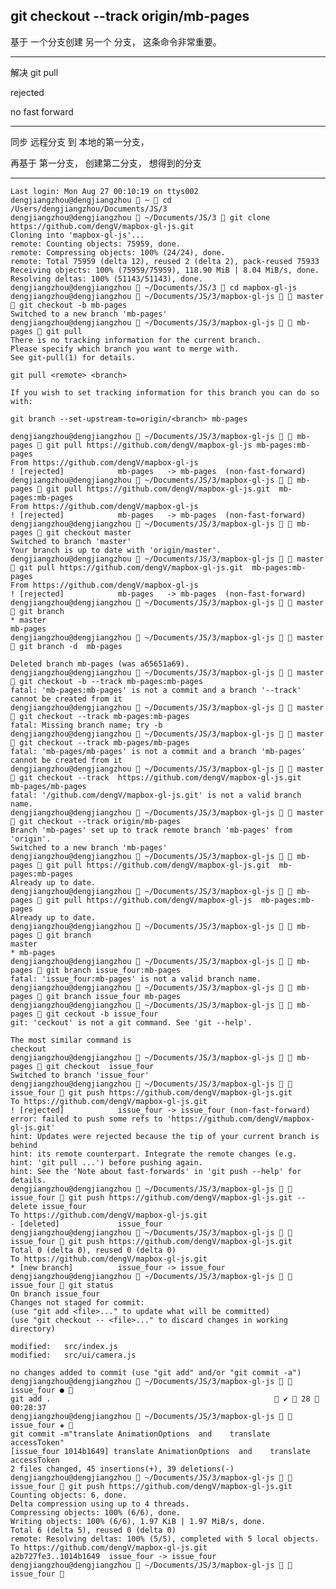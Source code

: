 




## git checkout --track origin/mb-pages



基于 一个分支创建 另一个 分支， 这条命令非常重要。




<hr>


解决 git pull


rejected



no fast forward


<hr>



同步 远程分支 到 本地的第一分支，

再基于 第一分支， 创建第二分支， 想得到的分支


<hr>





    Last login: Mon Aug 27 00:10:19 on ttys002
    dengjiangzhou@dengjiangzhou  ~  cd /Users/dengjiangzhou/Documents/JS/3 
    dengjiangzhou@dengjiangzhou  ~/Documents/JS/3  git clone https://github.com/dengV/mapbox-gl-js.git
    Cloning into 'mapbox-gl-js'...
    remote: Counting objects: 75959, done.
    remote: Compressing objects: 100% (24/24), done.
    remote: Total 75959 (delta 12), reused 2 (delta 2), pack-reused 75933
    Receiving objects: 100% (75959/75959), 118.90 MiB | 8.04 MiB/s, done.
    Resolving deltas: 100% (51143/51143), done.
    dengjiangzhou@dengjiangzhou  ~/Documents/JS/3  cd mapbox-gl-js 
    dengjiangzhou@dengjiangzhou  ~/Documents/JS/3/mapbox-gl-js   master  git checkout -b mb-pages
    Switched to a new branch 'mb-pages'
    dengjiangzhou@dengjiangzhou  ~/Documents/JS/3/mapbox-gl-js   mb-pages  git pull
    There is no tracking information for the current branch.
    Please specify which branch you want to merge with.
    See git-pull(1) for details.

    git pull <remote> <branch>

    If you wish to set tracking information for this branch you can do so with:

    git branch --set-upstream-to=origin/<branch> mb-pages

    dengjiangzhou@dengjiangzhou  ~/Documents/JS/3/mapbox-gl-js   mb-pages  git pull https://github.com/dengV/mapbox-gl-js mb-pages:mb-pages
    From https://github.com/dengV/mapbox-gl-js
    ! [rejected]            mb-pages   -> mb-pages  (non-fast-forward)
    dengjiangzhou@dengjiangzhou  ~/Documents/JS/3/mapbox-gl-js   mb-pages  git pull https://github.com/dengV/mapbox-gl-js.git  mb-pages:mb-pages
    From https://github.com/dengV/mapbox-gl-js
    ! [rejected]            mb-pages   -> mb-pages  (non-fast-forward)
    dengjiangzhou@dengjiangzhou  ~/Documents/JS/3/mapbox-gl-js   mb-pages  git checkout master
    Switched to branch 'master'
    Your branch is up to date with 'origin/master'.
    dengjiangzhou@dengjiangzhou  ~/Documents/JS/3/mapbox-gl-js   master  git pull https://github.com/dengV/mapbox-gl-js.git  mb-pages:mb-pages
    From https://github.com/dengV/mapbox-gl-js
    ! [rejected]            mb-pages   -> mb-pages  (non-fast-forward)
    dengjiangzhou@dengjiangzhou  ~/Documents/JS/3/mapbox-gl-js   master  git branch
    * master
    mb-pages
    dengjiangzhou@dengjiangzhou  ~/Documents/JS/3/mapbox-gl-js   master  git branch -d  mb-pages

    Deleted branch mb-pages (was a65651a69).
    dengjiangzhou@dengjiangzhou  ~/Documents/JS/3/mapbox-gl-js   master  git checkout -b --track mb-pages:mb-pages
    fatal: 'mb-pages:mb-pages' is not a commit and a branch '--track' cannot be created from it
    dengjiangzhou@dengjiangzhou  ~/Documents/JS/3/mapbox-gl-js   master  git checkout --track mb-pages:mb-pages 
    fatal: Missing branch name; try -b
    dengjiangzhou@dengjiangzhou  ~/Documents/JS/3/mapbox-gl-js   master  git checkout --track mb-pages/mb-pages
    fatal: 'mb-pages/mb-pages' is not a commit and a branch 'mb-pages' cannot be created from it
    dengjiangzhou@dengjiangzhou  ~/Documents/JS/3/mapbox-gl-js   master  git checkout --track  https://github.com/dengV/mapbox-gl-js.git   mb-pages/mb-pages
    fatal: '/github.com/dengV/mapbox-gl-js.git' is not a valid branch name.
    dengjiangzhou@dengjiangzhou  ~/Documents/JS/3/mapbox-gl-js   master  git checkout --track origin/mb-pages
    Branch 'mb-pages' set up to track remote branch 'mb-pages' from 'origin'.
    Switched to a new branch 'mb-pages'
    dengjiangzhou@dengjiangzhou  ~/Documents/JS/3/mapbox-gl-js   mb-pages  git pull https://github.com/dengV/mapbox-gl-js.git  mb-pages:mb-pages     
    Already up to date.
    dengjiangzhou@dengjiangzhou  ~/Documents/JS/3/mapbox-gl-js   mb-pages  git pull https://github.com/dengV/mapbox-gl-js  mb-pages:mb-pages  
    Already up to date.
    dengjiangzhou@dengjiangzhou  ~/Documents/JS/3/mapbox-gl-js   mb-pages  git branch
    master
    * mb-pages
    dengjiangzhou@dengjiangzhou  ~/Documents/JS/3/mapbox-gl-js   mb-pages  git branch issue_four:mb-pages 
    fatal: 'issue_four:mb-pages' is not a valid branch name.
    dengjiangzhou@dengjiangzhou  ~/Documents/JS/3/mapbox-gl-js   mb-pages  git branch issue_four mb-pages 
    dengjiangzhou@dengjiangzhou  ~/Documents/JS/3/mapbox-gl-js   mb-pages  git ceckout -b issue_four
    git: 'ceckout' is not a git command. See 'git --help'.

    The most similar command is
    checkout
    dengjiangzhou@dengjiangzhou  ~/Documents/JS/3/mapbox-gl-js   mb-pages  git checkout  issue_four
    Switched to branch 'issue_four'
    dengjiangzhou@dengjiangzhou  ~/Documents/JS/3/mapbox-gl-js   issue_four  git push https://github.com/dengV/mapbox-gl-js.git
    To https://github.com/dengV/mapbox-gl-js.git
    ! [rejected]            issue_four -> issue_four (non-fast-forward)
    error: failed to push some refs to 'https://github.com/dengV/mapbox-gl-js.git'
    hint: Updates were rejected because the tip of your current branch is behind
    hint: its remote counterpart. Integrate the remote changes (e.g.
    hint: 'git pull ...') before pushing again.
    hint: See the 'Note about fast-forwards' in 'git push --help' for details.
    dengjiangzhou@dengjiangzhou  ~/Documents/JS/3/mapbox-gl-js   issue_four  git push https://github.com/dengV/mapbox-gl-js.git --delete issue_four
    To https://github.com/dengV/mapbox-gl-js.git
    - [deleted]             issue_four
    dengjiangzhou@dengjiangzhou  ~/Documents/JS/3/mapbox-gl-js   issue_four  git push https://github.com/dengV/mapbox-gl-js.git 
    Total 0 (delta 0), reused 0 (delta 0)
    To https://github.com/dengV/mapbox-gl-js.git
    * [new branch]          issue_four -> issue_four
    dengjiangzhou@dengjiangzhou  ~/Documents/JS/3/mapbox-gl-js   issue_four  git status
    On branch issue_four
    Changes not staged for commit:
    (use "git add <file>..." to update what will be committed)
    (use "git checkout -- <file>..." to discard changes in working directory)

    modified:   src/index.js
    modified:   src/ui/camera.js

    no changes added to commit (use "git add" and/or "git commit -a")
    dengjiangzhou@dengjiangzhou  ~/Documents/JS/3/mapbox-gl-js   issue_four ●  
    git add .                                                   ✔  28  00:28:37 
    dengjiangzhou@dengjiangzhou  ~/Documents/JS/3/mapbox-gl-js   issue_four ✚  
    git commit -m"translate AnimationOptions  and    translate accessToken"
    [issue_four 1014b1649] translate AnimationOptions  and    translate accessToken
    2 files changed, 45 insertions(+), 39 deletions(-)
    dengjiangzhou@dengjiangzhou  ~/Documents/JS/3/mapbox-gl-js   issue_four  git push https://github.com/dengV/mapbox-gl-js.git
    Counting objects: 6, done.
    Delta compression using up to 4 threads.
    Compressing objects: 100% (6/6), done.
    Writing objects: 100% (6/6), 1.97 KiB | 1.97 MiB/s, done.
    Total 6 (delta 5), reused 0 (delta 0)
    remote: Resolving deltas: 100% (5/5), completed with 5 local objects.
    To https://github.com/dengV/mapbox-gl-js.git
    a2b727fe3..1014b1649  issue_four -> issue_four
    dengjiangzhou@dengjiangzhou  ~/Documents/JS/3/mapbox-gl-js   issue_four  

